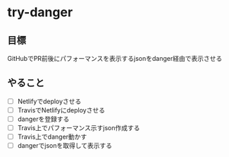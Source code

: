 # try-danger

## 目標
GitHubでPR前後にパフォーマンスを表示するjsonをdanger経由で表示させる

## やること
- [ ] Netlifyでdeployさせる
- [ ] TravisでNetlifyにdeployさせる
- [ ] dangerを登録する
- [ ] Travis上でパフォーマンス示すjson作成する
- [ ] Travis上でdanger動かす
- [ ] dangerでjsonを取得して表示する